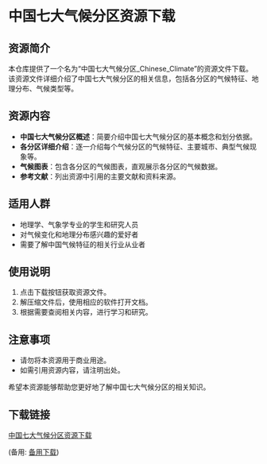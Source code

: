 # 中国七大气候分区资源下载

## 资源简介

本仓库提供了一个名为“中国七大气候分区_Chinese_Climate”的资源文件下载。该资源文件详细介绍了中国七大气候分区的相关信息，包括各分区的气候特征、地理分布、气候类型等。

## 资源内容

- **中国七大气候分区概述**：简要介绍中国七大气候分区的基本概念和划分依据。
- **各分区详细介绍**：逐一介绍每个气候分区的气候特征、主要城市、典型气候现象等。
- **气候图表**：包含各分区的气候图表，直观展示各分区的气候数据。
- **参考文献**：列出资源中引用的主要文献和资料来源。

## 适用人群

- 地理学、气象学专业的学生和研究人员
- 对气候变化和地理分布感兴趣的爱好者
- 需要了解中国气候特征的相关行业从业者

## 使用说明

1. 点击下载按钮获取资源文件。
2. 解压缩文件后，使用相应的软件打开文档。
3. 根据需要查阅相关内容，进行学习和研究。

## 注意事项

- 请勿将本资源用于商业用途。
- 如需引用资源内容，请注明出处。

希望本资源能够帮助您更好地了解中国七大气候分区的相关知识。

## 下载链接
[中国七大气候分区资源下载](https://pan.quark.cn/s/3bb379ffd260) 

(备用: [备用下载](https://pan.baidu.com/s/1q9S6bUJVpAQR3iRtI2F-tQ?pwd=1234))
